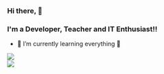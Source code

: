 ### Hi there, 👋
### I'm a Developer, Teacher and IT Enthusiast!!

- 🌱 I’m currently learning everything 🤣

<img align="left" src="https://github-readme-stats.vercel.app/api?username=kalinggapadelmuhamad&show_icons=true&theme=radical">

<br>

<img align="left" src="https://github-readme-stats.vercel.app/api/top-langs/?username=kalinggapadelmuhamad&layout=compact">
